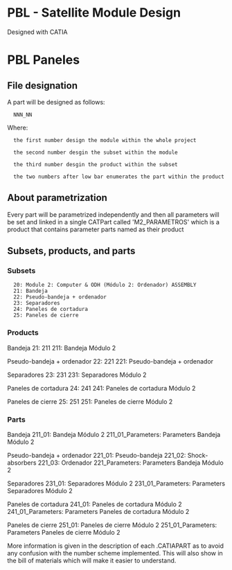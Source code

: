 # PBL - Satellite Module Design
 
Designed with CATIA

# PBL Paneles

## File designation

A part will be designed as follows:
      
      NNN_NN

Where:

      the first number design the module within the whole project

      the second number desgin the subset within the module

      the third number desgin the product within the subset

      the two numbers after low bar enumerates the part within the product
  
## About parametrization

Every part will be parametrized independently and then all parameters will be set and linked in a single CATPart called 'M2_PARAMETROS' which is a product that contains parameter parts named as their product
 

## Subsets, products, and parts 

### Subsets
      20: Module 2: Computer & ODH (Módulo 2: Ordenador) ASSEMBLY
      21: Bandeja
      22: Pseudo-bandeja + ordenador
      23: Separadores
      24: Paneles de cortadura
      25: Paneles de cierre

### Products

Bandeja
      21: 211
      211: Bandeja Módulo 2

Pseudo-bandeja + ordenador
      22: 221
      221: Pseudo-bandeja + ordenador
      
Separadores
      23: 231
      231: Separadores Módulo 2

Paneles de cortadura
      24: 241
      241: Paneles de cortadura Módulo 2

Paneles de cierre
      25: 251
      251: Paneles de cierre Módulo 2


### Parts

Bandeja
      211_01: Bandeja Módulo 2
      211_01_Parameters: Parameters Bandeja Módulo 2

Pseudo-bandeja + ordenador
      221_01: Pseudo-bandeja
      221_02: Shock-absorbers
      221_03: Ordenador
      221_Parameters: Parameters Bandeja Módulo 2
      
Separadores
      231_01: Separadores Módulo 2
      231_01_Parameters: Parameters Separadores Módulo 2
      
Paneles de cortadura
      241_01: Paneles de cortadura Módulo 2
      241_01_Parameters: Parameters Paneles de cortadura Módulo 2

Paneles de cierre
      251_01: Paneles de cierre Módulo 2
      251_01_Parameters: Parameters Paneles de cierre Módulo 2
      
      
More information is given in the description of each .CATIAPART as to avoid any confusion with the number scheme implemented. This will also show in the bill of materials which will make it easier to understand.
